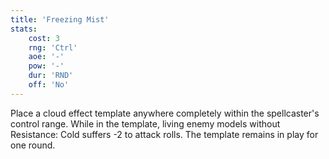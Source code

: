 ```yaml
---
title: 'Freezing Mist'
stats:
    cost: 3
    rng: 'Ctrl'
    aoe: '-'
    pow: '-'
    dur: 'RND'
    off: 'No'
---
```

Place a cloud effect template anywhere completely within the spellcaster's control range.
While in the template, living enemy models without Resistance: Cold suffers -2 to attack rolls.
The template remains in play for one round.